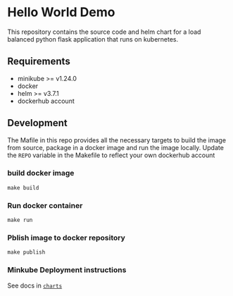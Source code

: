 # Hello World Demo

This repository contains the source code and helm chart for a load balanced python flask application that runs on kubernetes.
## Requirements
- minikube >= v1.24.0
- docker
- helm >= v3.7.1
- dockerhub account


## Development
The Mafile in this repo provides all the necessary targets to build the image from source, package in a docker image and run the image locally. Update the `REPO` variable in the Makefile to reflect your own dockerhub account

### build docker image
```make build```

### Run docker container
```make run```

### Pblish image to docker repository
```make publish```


### Minkube Deployment instructions
See docs in [`charts`](./charts/README.md)


